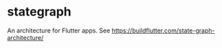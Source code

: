 # stategraph

An architecture for Flutter apps. See https://buildflutter.com/state-graph-architecture/
